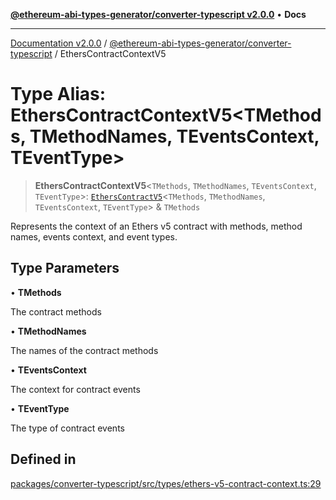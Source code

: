 [**@ethereum-abi-types-generator/converter-typescript v2.0.0**](../README.md) • **Docs**

***

[Documentation v2.0.0](../../../packages.md) / [@ethereum-abi-types-generator/converter-typescript](../README.md) / EthersContractContextV5

# Type Alias: EthersContractContextV5\<TMethods, TMethodNames, TEventsContext, TEventType\>

> **EthersContractContextV5**\<`TMethods`, `TMethodNames`, `TEventsContext`, `TEventType`\>: [`EthersContractV5`](../interfaces/EthersContractV5.md)\<`TMethods`, `TMethodNames`, `TEventsContext`, `TEventType`\> & `TMethods`

Represents the context of an Ethers v5 contract with methods, method names, events context, and event types.

## Type Parameters

• **TMethods**

The contract methods

• **TMethodNames**

The names of the contract methods

• **TEventsContext**

The context for contract events

• **TEventType**

The type of contract events

## Defined in

[packages/converter-typescript/src/types/ethers-v5-contract-context.ts:29](https://github.com/niZmosis/ethereum-abi-types-generator/blob/8be0c174f1ad191b06c4413881733fc6912573c5/packages/converter-typescript/src/types/ethers-v5-contract-context.ts#L29)
